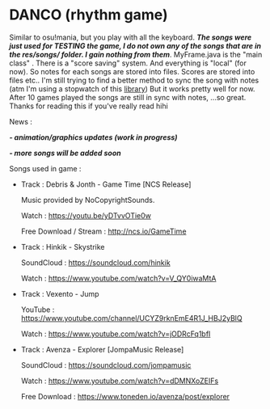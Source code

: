 # DANCO (rhythm game)

Similar to osu!mania, but you play with all the keyboard. ***The songs were just used for TESTING the game, I do not own any of the songs
that are in the res/songs/ folder. I gain nothing from them***. MyFrame.java is the "main class" . There is a "score saving" system. And everything is "local" (for now). So notes for each songs are stored into files. Scores are stored into files etc.. I'm still trying to find a
better method to sync the song with notes (atm I'm using a stopwatch of this [library](http://commons.apache.org/proper/commons-lang/download_lang.cgi))
But it works pretty well for now. After 10 games played the songs are still in sync with notes, ...so great. Thanks for reading this if you've really read hihi

News : 

***- animation/graphics updates (work in progress)***

***- more songs will be added soon***

Songs used in game : 

- Track : Debris & Jonth - Game Time [NCS Release]

    Music provided by NoCopyrightSounds.
    
    Watch : https://youtu.be/yDTvvOTie0w
    
    Free Download / Stream : http://ncs.io/GameTime
- Track : Hinkik - Skystrike

    SoundCloud : https://soundcloud.com/hinkik
    
    Watch : https://www.youtube.com/watch?v=V_QY0iwaMtA
-  Track : Vexento - Jump

    YouTube : https://www.youtube.com/channel/UCYZ9rknEmE4R1J_HBJ2yBlQ
    
    Watch : https://www.youtube.com/watch?v=jODRcFq1bfI  
- Track : Avenza - Explorer [JompaMusic Release]

    SoundCloud : https://soundcloud.com/jompamusic
    
    Watch : https://www.youtube.com/watch?v=dDMNXoZEIFs
    
    Free Download :  https://www.toneden.io/avenza/post/explorer
